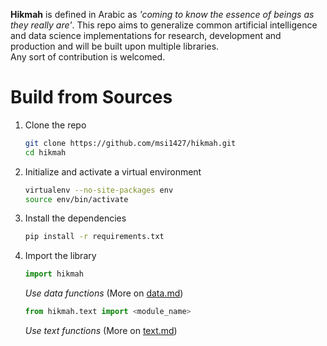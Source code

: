 **Hikmah** is defined in Arabic as *'coming to know the essence of beings as they really are'*. This repo aims to generalize common artificial intelligence and data science implementations for research, development and production and will be built upon multiple libraries. <br/>
Any sort of contribution is welcomed.

# Build from Sources

1. Clone the repo

   ```bash
   git clone https://github.com/msi1427/hikmah.git
   cd hikmah
   ```

2. Initialize and activate a virtual environment

   ```bash
   virtualenv --no-site-packages env
   source env/bin/activate
   ```

3. Install the dependencies

   ```bash
   pip install -r requirements.txt
   ```

4. Import the library 

   ```python
   import hikmah
   ```

   *Use data functions* (More on [data.md](https://github.com/msi1427/hikmah/blob/main/data/data.md))
   
   ```python
   from hikmah.text import <module_name>
   ```
   
   *Use text functions* (More on [text.md](https://github.com/msi1427/hikmah/blob/main/text/text.md))

